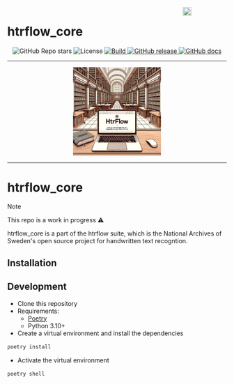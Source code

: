 <img src="https://github.com/Swedish-National-Archives-AI-lab/htrflow_core/blob/main/docs/assets/riks.png?raw=true" width="20%" height="20%" align="right" />

# **htrflow_core**

<p align="center">
    <img alt="GitHub Repo stars" src="https://img.shields.io/github/stars/Swedish-National-Archives-AI-lab/htrflow_core">
    <img alt="License" src="https://img.shields.io/github/license/Swedish-National-Archives-AI-lab/htrflow_core">
    <a href="https://circleci.com/gh/Swedish-National-Archives-AI-lab/htrflow_core">
        <img alt="Build" src="https://img.shields.io/github/Swedish-National-Archives-AI-lab/htrflow_core/main">
    </a>
    <a href="https://github.com/Swedish-National-Archives-AI-lab/htrflow_core/releases">
        <img alt="GitHub release" src="https://img.shields.io/github/release/Swedish-National-Archives-AI-lab/htrflow_core.svg">
    </a>
    <a href="https://github.com/Swedish-National-Archives-AI-lab/htrflow_core/releases">
        <img alt="GitHub docs" src="https://img.shields.io/github/docs/Swedish-National-Archives-AI-lab/htrflow_core.svg">
    </a>
<!-- Add test, ci, build, publish, draft bagdges here... -->

</p>

---

<p align="center">
  <img src="https://github.com/Borg93/htr_gradio_file_placeholder/blob/main/htrflow_background_dalle3.png?raw=true" alt="HTRFLOW Image" width=40%>
</p>

---

# **htrflow_core**

> [!NOTE]  
> This repo is a work in progress ⚠️

htrflow_core is a part of the htrflow suite, which is the National Archives of Sweden's open source project for handwritten text recogntion.

## Installation

## Development

- Clone this repository
- Requirements:
  - [Poetry](https://python-poetry.org/)
  - Python 3.10+
- Create a virtual environment and install the dependencies

```sh
poetry install
```

- Activate the virtual environment

```sh
poetry shell
```

